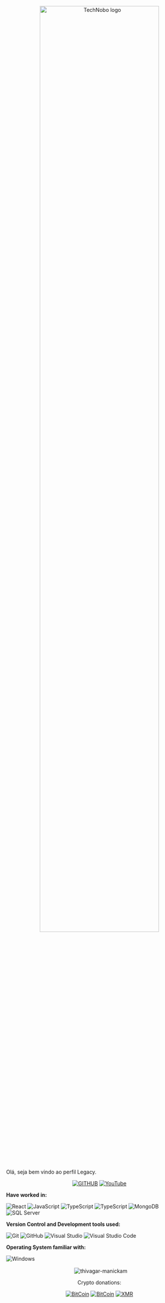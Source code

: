 <p align="center">
  <a href="https://legacytech.io"><img src="https://i.ibb.co/HY9KV43/IMG-20220825-013804.png" alt="TechNobo logo" width="80%"></a>
</p>
  
Olá, seja bem vindo ao perfil Legacy.


<p align="center">
  <a href="https://github.com/legacytechio"><img src="https://img.shields.io/badge/GitHub-100000?style=for-the-badge&logo=github&logoColor=white" alt="GITHUB"></a>
  <a href="https://www.youtube.com/channel/UCszO0wAbIQsQrV5mgLF2Eww"><img src="https://img.shields.io/badge/YouTube-FF0000?style=for-the-badge&logo=youtube&logoColor=white" alt="YouTube"></a>
</p>

**Have worked in:**
<p>
  <img alt="React" src="https://img.shields.io/badge/React-61DAFB?logo=react&logoColor=white&style=flat" />
  <img alt="JavaScript" src="https://img.shields.io/badge/JavaScript-F7DF1E?logo=javascript&logoColor=white&style=flat" />
  <img alt="TypeScript" src="https://img.shields.io/badge/TypeScript-3178C6?logo=typescript&logoColor=white&style=flat" />
  <img alt="TypeScript" src="https://img.shields.io/badge/Node.js-339933?logo=node.js&logoColor=white&style=flat" />
  <img alt="MongoDB" src="https://img.shields.io/badge/MongoDB-47A248?logo=mongodb&logoColor=white&style=flat" />
  <img alt="SQL Server" src="https://img.shields.io/badge/SQL Server-CC2927?logo=microsoft+sql+server&logoColor=white&style=flat" />
</p>

**Version Control and Development tools used:**
<p>
  <img alt="Git" src="https://img.shields.io/badge/Git-F05032?logo=git&logoColor=white&style=flat" />
  <img alt="GitHub" src="https://img.shields.io/badge/GitHub-181717?logo=github&logoColor=white&style=flat" />
  <img alt="Visual Studio" src="https://img.shields.io/badge/Visual Studio-5C2D91?logo=visual+studio&logoColor=white&style=flat" />
  <img alt="Visual Studio Code" src="https://img.shields.io/badge/Visual Studio Code-007ACC?logo=visual+studio+code&logoColor=white&style=flat" />
</p>

**Operating System familiar with:**
<p>
  <img alt="Windows" src="https://img.shields.io/badge/Windows-0078D6?logo=windows&logoColor=white&style=flat" />
</p>

<div align="center">
 <div>
   <p>&nbsp;
     <img align="center" src="https://github-readme-streak-stats.herokuapp.com?user=legacytechio&theme=react&date_format=M%20j%5B%2C%20Y%5D" alt="thivagar-manickam" />
   </p>
  </div>
 </div>
 <p align="center"> Crypto donations: </p>
<p align="center">
  <a href="bc1q2tzwm0gyjs4pjfk4khp9a8xfs5vw2vlxlqheen"><img alt="BitCoin" src="https://img.shields.io/badge/Bitcoin-000?style=for-the-badge&logo=bitcoin&logoColor=white"></a>
  <a href="0x428a7Bf29954BFb2cF9665057071A189c5a2e923"><img alt="BitCoin" src="https://img.shields.io/badge/ETH-454A75?logoWidth=16&style=for-the-badge&logo=ethereum&logoColor=75A6C6"></a>
  <a href="445HjrFrLhv5pRjjnoFo6nRLEdWnupoYgNMyKj7G1fMEGqoGcHpvW9fHEQHThXGRnY3U3aNetNPhZ2pW6nkX78VyVdwnUbA"><img alt="XMR" src="https://img.shields.io/badge/XMR-A13900?style=for-the-badge&logo=monero"></a>
</p>
